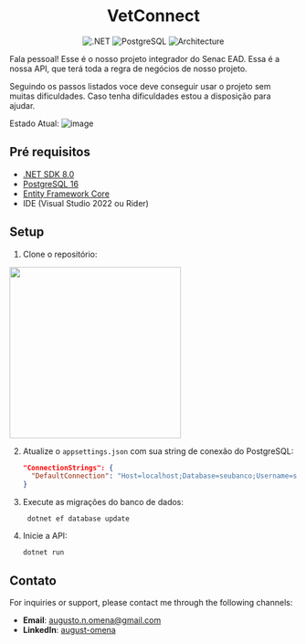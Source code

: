 <h1 align="center">VetConnect</h1>

<p align="center">
  <img src="https://img.shields.io/badge/.NET-8.0-blue" alt=".NET">
  <img src="https://img.shields.io/badge/PostgreSQL-16-blue" alt="PostgreSQL">
  <img src="https://img.shields.io/badge/Architecture-Layered-orange" alt="Architecture">
</p>

Fala pessoal! Esse é o nosso projeto integrador do Senac EAD. Essa é a nossa API, que terá toda a regra de negócios de nosso projeto.

Seguindo os passos listados voce deve conseguir usar o projeto sem muitas dificuldades. Caso tenha dificuldades estou a disposição para ajudar.

Estado Atual:
![image](https://github.com/user-attachments/assets/4e8b8fba-ea30-495f-a01c-a1ae85f7ebf4)


## Pré requisitos

- [.NET SDK 8.0](https://dotnet.microsoft.com/download)
- [PostgreSQL 16](https://www.postgresql.org/download/)
- [Entity Framework Core](https://docs.microsoft.com/en-us/ef/core/)
- IDE (Visual Studio 2022 ou Rider)

## Setup

1. Clone o repositório:
<img src="https://github.com/user-attachments/assets/0fd91b2f-7440-4958-9f55-fc8006c8b50e" width="300" />

2. Atualize o `appsettings.json` com sua string de conexão do PostgreSQL:

   ```json
   "ConnectionStrings": {
     "DefaultConnection": "Host=localhost;Database=seubanco;Username=seuusuario;Password=suasenha"
   }

3. Execute as migrações do banco de dados:

        dotnet ef database update

4. Inicie a API:
   
       dotnet run

## Contato

For inquiries or support, please contact me through the following channels:

- **Email**: augusto.n.omena@gmail.com
- **LinkedIn**: [august-omena](https://www.linkedin.com/in/augusto-omena/)

